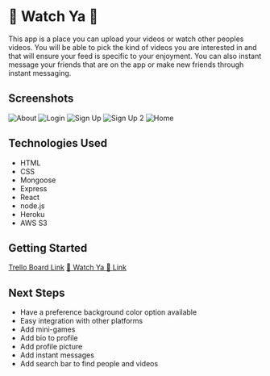 # 🤫  Watch Ya 🤭

This app is a place you can upload your videos or watch other peoples videos. You will be able to pick the kind of videos you are interested in and that will ensure your feed is specific to your enjoyment. You can also instant message your friends that are on the app or make new friends through instant messaging. 

## Screenshots

![About](https://i.imgur.com/8R48uf5m.png)
![Login](https://i.imgur.com/QJwr6xGm.png)
![Sign Up](https://i.imgur.com/FnES4X5m.png)
![Sign Up 2](https://i.imgur.com/N12Q0SIm.png)
![Home](https://i.imgur.com/oDnnbXcm.png)

## Technologies Used 

* HTML
* CSS
* Mongoose
* Express
* React
* node.js
* Heroku
* AWS S3

## Getting Started
[Trello Board Link](https://trello.com/b/icVXsHZF/%F0%9F%A4%AB-watch-yo-%F0%9F%A4%AD)
[🤫  Watch Ya 🤭 Link](https://shhh-watch-ya-videos.herokuapp.com/)

## Next Steps

* Have a preference background color option available
* Easy integration with other platforms
* Add mini-games
* Add bio to profile
* Add profile picture
* Add instant messages
* Add search bar to find people and videos
